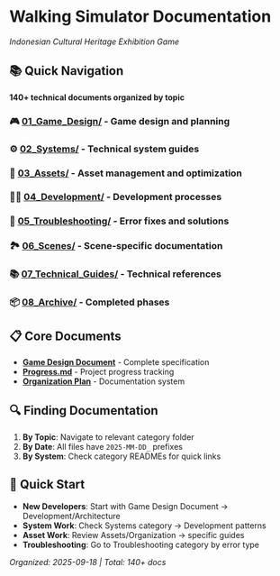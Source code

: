 # Walking Simulator Documentation
*Indonesian Cultural Heritage Exhibition Game*

## 📚 Quick Navigation

**140+ technical documents organized by topic**

### 🎮 [01_Game_Design/](01_Game_Design/) - Game design and planning
### ⚙️ [02_Systems/](02_Systems/) - Technical system guides  
### 🎨 [03_Assets/](03_Assets/) - Asset management and optimization
### 👨‍💻 [04_Development/](04_Development/) - Development processes
### 🔧 [05_Troubleshooting/](05_Troubleshooting/) - Error fixes and solutions
### 🏞️ [06_Scenes/](06_Scenes/) - Scene-specific documentation  
### 📚 [07_Technical_Guides/](07_Technical_Guides/) - Technical references
### 📦 [08_Archive/](08_Archive/) - Completed phases

## 📋 Core Documents
- **[Game Design Document](Game_Design_Document_Indonesian_Cultural_Heritage_Exhibition.md)** - Complete specification
- **[Progress.md](Progress.md)** - Project progress tracking  
- **[Organization Plan](2025-09-18_documentation_organization_plan.md)** - Documentation system

## 🔍 Finding Documentation
1. **By Topic**: Navigate to relevant category folder
2. **By Date**: All files have `2025-MM-DD_` prefixes
3. **By System**: Check category READMEs for quick links

## 🚀 Quick Start
- **New Developers**: Start with Game Design Document → Development/Architecture
- **System Work**: Check Systems category → Development patterns  
- **Asset Work**: Review Assets/Organization → specific guides
- **Troubleshooting**: Go to Troubleshooting category by error type

*Organized: 2025-09-18 | Total: 140+ docs*
